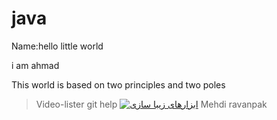 # java
Name:<h>hello little world<h>
<p>i am ahmad<p>  
 <p>This world is based on two principles and two poles

> Video-lister git help
<a href="http://githup.com/"><img src="http://parstools.com/static/gif-animation/islamic/islamic-parstools-9122.gif" border="0" alt=" ابزارهای زیبا سازی" /></a>
Mehdi ravanpak
